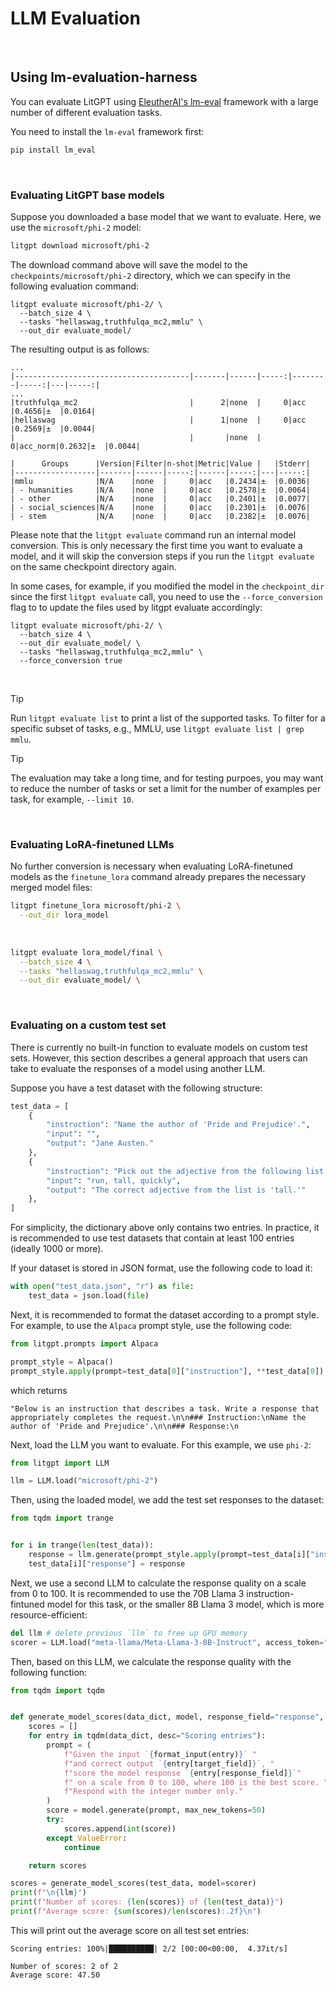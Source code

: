 # LLM Evaluation

&nbsp;

## Using lm-evaluation-harness

You can evaluate LitGPT using [EleutherAI's lm-eval](https://github.com/EleutherAI/lm-evaluation-harness) framework with a large number of different evaluation tasks.

You need to install the `lm-eval` framework first:

```bash
pip install lm_eval
```

&nbsp;

### Evaluating LitGPT base models

Suppose you downloaded a base model that we want to evaluate. Here, we use the `microsoft/phi-2` model:

```bash
litgpt download microsoft/phi-2
```

The download command above will save the model to the `checkpoints/microsoft/phi-2` directory, which we can
specify in the following evaluation command:


```
litgpt evaluate microsoft/phi-2/ \
  --batch_size 4 \
  --tasks "hellaswag,truthfulqa_mc2,mmlu" \
  --out_dir evaluate_model/
```

The resulting output is as follows:

```
...
|---------------------------------------|-------|------|-----:|--------|-----:|---|-----:|
...
|truthfulqa_mc2                         |      2|none  |     0|acc     |0.4656|±  |0.0164|
|hellaswag                              |      1|none  |     0|acc     |0.2569|±  |0.0044|
|                                       |       |none  |     0|acc_norm|0.2632|±  |0.0044|

|      Groups      |Version|Filter|n-shot|Metric|Value |   |Stderr|
|------------------|-------|------|-----:|------|-----:|---|-----:|
|mmlu              |N/A    |none  |     0|acc   |0.2434|±  |0.0036|
| - humanities     |N/A    |none  |     0|acc   |0.2578|±  |0.0064|
| - other          |N/A    |none  |     0|acc   |0.2401|±  |0.0077|
| - social_sciences|N/A    |none  |     0|acc   |0.2301|±  |0.0076|
| - stem           |N/A    |none  |     0|acc   |0.2382|±  |0.0076|
```


Please note that the `litgpt evaluate` command run an internal model conversion.
This is only necessary the first time you want to evaluate a model, and it will skip the
conversion steps if you run the `litgpt evaluate` on the same checkpoint directory again.

In some cases, for example, if you modified the model in the `checkpoint_dir` since the first `litgpt evaluate`
call, you need to use the `--force_conversion` flag to to update the files used by litgpt evaluate accordingly:

```
litgpt evaluate microsoft/phi-2/ \
  --batch_size 4 \
  --out_dir evaluate_model/ \
  --tasks "hellaswag,truthfulqa_mc2,mmlu" \
  --force_conversion true
```

&nbsp;

> [!TIP]
> Run `litgpt evaluate list` to print a list
> of the supported tasks. To filter for a specific subset of tasks, e.g., MMLU, use `litgpt evaluate list | grep mmlu`.

> [!TIP]
> The evaluation may take a long time, and for testing purpoes, you may want to reduce the number of tasks
> or set a limit for the number of examples per task, for example, `--limit 10`.




&nbsp;

### Evaluating LoRA-finetuned LLMs

No further conversion is necessary when evaluating LoRA-finetuned models as the `finetune_lora` command already prepares the necessary merged model files:

```bash
litgpt finetune_lora microsoft/phi-2 \
  --out_dir lora_model
```

&nbsp;

```bash
litgpt evaluate lora_model/final \
  --batch_size 4 \
  --tasks "hellaswag,truthfulqa_mc2,mmlu" \
  --out_dir evaluate_model/ \
```


&nbsp;

### Evaluating on a custom test set

There is currently no built-in function to evaluate models on custom test sets. However, this section describes a general approach that users can take to evaluate the responses of a model using another LLM.

Suppose you have a test dataset with the following structure:

```python
test_data = [
    {
        "instruction": "Name the author of 'Pride and Prejudice'.",
        "input": "",
        "output": "Jane Austen."
    },
    {
        "instruction": "Pick out the adjective from the following list.",
        "input": "run, tall, quickly",
        "output": "The correct adjective from the list is 'tall.'"
    },
]
```

For simplicity, the dictionary above only contains two entries. In practice, it is recommended to use test datasets that contain at least 100 entries (ideally 1000 or more).

If your dataset is stored in JSON format, use the following code to load it:

```python
with open("test_data.json", "r") as file:
    test_data = json.load(file)
```

Next, it is recommended to format the dataset according to a prompt style. For example, to use the `Alpaca` prompt style, use the following code:

```python
from litgpt.prompts import Alpaca

prompt_style = Alpaca()
prompt_style.apply(prompt=test_data[0]["instruction"], **test_data[0])
```

which returns

```
"Below is an instruction that describes a task. Write a response that appropriately completes the request.\n\n### Instruction:\nName the author of 'Pride and Prejudice'.\n\n### Response:\n
```

Next, load the LLM you want to evaluate. For this example, we use `phi-2`:

```python
from litgpt import LLM

llm = LLM.load("microsoft/phi-2")
```

Then, using the loaded model, we add the test set responses to the dataset:


```python
from tqdm import trange


for i in trange(len(test_data)):
    response = llm.generate(prompt_style.apply(prompt=test_data[i]["instruction"], **test_data[i]))
    test_data[i]["response"] = response
```

Next, we use a second LLM to calculate the response quality on a scale from 0 to 100. It is recommended to use the 70B Llama 3 instruction-fintuned model for this task, or the smaller 8B Llama 3 model, which is more resource-efficient:


```python
del llm # delete previous `llm` to free up GPU memory
scorer = LLM.load("meta-llama/Meta-Llama-3-8B-Instruct", access_token="...")
```

Then, based on this LLM, we calculate the response quality with the following function:

```python
from tqdm import tqdm


def generate_model_scores(data_dict, model, response_field="response", target_field="output"):
    scores = []
    for entry in tqdm(data_dict, desc="Scoring entries"):
        prompt = (
            f"Given the input `{format_input(entry)}` "
            f"and correct output `{entry[target_field]}`, "
            f"score the model response `{entry[response_field]}`"
            f" on a scale from 0 to 100, where 100 is the best score. "
            f"Respond with the integer number only."
        )
        score = model.generate(prompt, max_new_tokens=50)
        try:
            scores.append(int(score))
        except ValueError:
            continue

    return scores
```


```python
scores = generate_model_scores(test_data, model=scorer)
print(f"\n{llm}")
print(f"Number of scores: {len(scores)} of {len(test_data)}")
print(f"Average score: {sum(scores)/len(scores):.2f}\n")
```

This will print out the average score on all test set entries:

```
Scoring entries: 100%|██████████| 2/2 [00:00<00:00,  4.37it/s]

Number of scores: 2 of 2
Average score: 47.50
```
